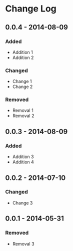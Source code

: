 # Change Log

## 0.0.4 - 2014-08-09
### Added
- Addition 1
- Addition 2

### Changed
- Change 1
- Change 2

### Removed
- Removal 1
- Removal 2

## 0.0.3 - 2014-08-09

### Added
- Addition 3
- Addition 4

## 0.0.2 - 2014-07-10

### Changed
- Change 3

## 0.0.1 - 2014-05-31

### Removed
- Removal 3